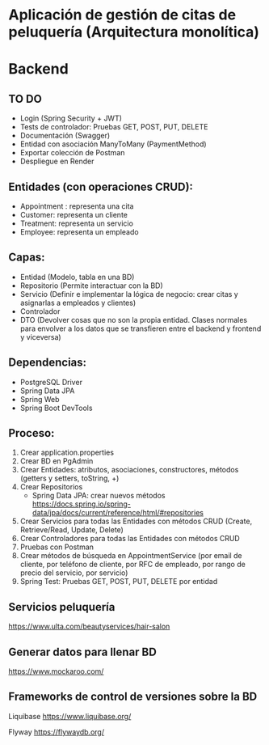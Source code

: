 # Aplicación de gestión de citas de peluquería (Arquitectura monolítica)
# Backend

## TO DO
* Login (Spring Security + JWT)
* Tests de controlador: Pruebas GET, POST, PUT, DELETE
* Documentación (Swagger)
* Entidad con asociación ManyToMany (PaymentMethod)
* Exportar colección de Postman
* Despliegue en Render

## Entidades (con operaciones CRUD):
* Appointment : representa una cita
* Customer: representa un cliente
* Treatment: representa un servicio
* Employee: representa un empleado

## Capas:
* Entidad (Modelo, tabla en una BD)
* Repositorio (Permite interactuar con la BD)
* Servicio (Definir e implementar la lógica de negocio: crear citas y asignarlas a empleados y clientes)
* Controlador
* DTO (Devolver cosas que no son la propia entidad. Clases normales para envolver a los datos que se transfieren entre el backend y frontend y viceversa)

## Dependencias:
* PostgreSQL Driver
* Spring Data JPA
* Spring Web
* Spring Boot DevTools

## Proceso:
1. Crear application.properties
2. Crear BD en PgAdmin
3. Crear Entidades: atributos, asociaciones, constructores, métodos (getters y setters, toString, +)
4. Crear Repositorios
    * Spring Data JPA: crear nuevos métodos https://docs.spring.io/spring-data/jpa/docs/current/reference/html/#repositories
5. Crear Servicios para todas las Entidades con métodos CRUD (Create, Retrieve/Read, Update, Delete)
6. Crear Controladores para todas las Entidades con métodos CRUD
7. Pruebas con Postman
8. Crear métodos de búsqueda en AppointmentService (por email de cliente, por teléfono de cliente, por RFC de empleado, por rango de precio del servicio, por servicio)
9. Spring Test: Pruebas GET, POST, PUT, DELETE por entidad

## Servicios peluquería
https://www.ulta.com/beautyservices/hair-salon

## Generar datos para llenar BD
https://www.mockaroo.com/

## Frameworks de control de versiones sobre la BD
Liquibase https://www.liquibase.org/

Flyway https://flywaydb.org/